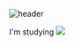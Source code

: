 ![header](https://capsule-render.vercel.app/api?type=waving&color=auto&height=160&section=header&text=YEOM's%20GitHub&fontSize=70)

I'm studying <img src="https://img.shields.io/badge/Java-orange?style=flat&logo=Java&logoColor=FF7800"/>

